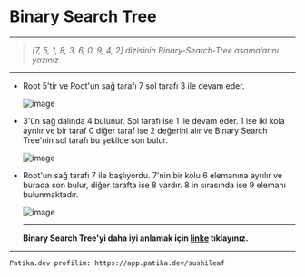 # Binary Search Tree
---
>*[7, 5, 1, 8, 3, 6, 0, 9, 4, 2] dizisinin Binary-Search-Tree aşamalarını yazınız.*
---
- Root 5'tir ve Root'un sağ tarafı 7 sol tarafı 3 ile devam eder.

   
   
  ![image](..%5CROOT.png)
  

- 3'ün sağ dalında 4 bulunur. Sol tarafı ise 1 ile devam eder. 1 ise iki kola ayrılır ve bir taraf 0 diğer taraf ise 2 değerini alır ve Binary Search Tree'nin sol tarafı bu şekilde son bulur.

  ![image](..%5Cleft%20side.png)

- Root'un sağ tarafı 7 ile başlıyordu. 7'nin bir kolu 6 elemanına ayrılır ve burada son bulur, diğer tarafta ise 8 vardır. 8 in sırasında ise 9 elemanı bulunmaktadır.

  ![image](..%5Cbinary%20search%20tree.png)

  ---

  **Binary Search Tree'yi daha iyi anlamak için [linke][linki] tıklayınız.**

  
 [linki]: https://www.cs.usfca.edu/~galles/visualization/BST.html

---

    Patika.dev profilim: https://app.patika.dev/sushileaf
